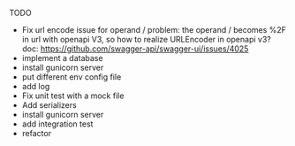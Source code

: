 TODO
- Fix url encode issue for operand /
  problem: the operand / becomes %2F in url with openapi V3, so how to realize URLEncoder in openapi v3?
  doc: https://github.com/swagger-api/swagger-ui/issues/4025
- implement a database
- install gunicorn server
- put different env config file
- add log
- Fix unit test with a mock file
- Add serializers
- install gunicorn server
- add integration test
- refactor
